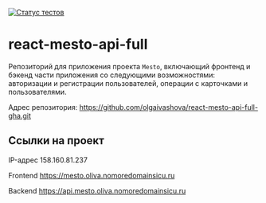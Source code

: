 [![Статус тестов](../../actions/workflows/tests.yml/badge.svg)](../../actions/workflows/tests.yml)

# react-mesto-api-full

Репозиторий для приложения проекта `Mesto`, включающий фронтенд и бэкенд части приложения со следующими возможностями: авторизации и регистрации пользователей, операции с карточками и пользователями.

Адрес репозитория: https://github.com/olgaivashova/react-mesto-api-full-gha.git

## Ссылки на проект

IP-адрес 158.160.81.237

Frontend https://mesto.oliva.nomoredomainsicu.ru

Backend https://api.mesto.oliva.nomoredomainsicu.ru
